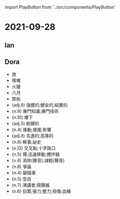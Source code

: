 import PlayButton from '../src/components/PlayButton'

# 2021-09-28

## Ian

## Dora
- <PlayButton value="put" /> 放
- <PlayButton value="throat" /> 喉嚨
- <PlayButton value="ham" /> 火腿
- <PlayButton value="August" /> 八月
- <PlayButton value="those" /> 那些
- <PlayButton value="robust" /> (adj.6) 強健的;健全的;結實的
- <PlayButton value="expertise" /> (n.9) 專門知識;專門技術
- <PlayButton value="downstairs" /> (n.10) 樓下
- <PlayButton value="dirty" /> (adj.5) 骯髒的
- <PlayButton value="sway" /> (n.4) 搖動;搖擺;影響
- <PlayButton value="advanced" /> (adj.8) 先進的;高等的
- <PlayButton value="anecdote" /> (n.8) 軼事;祕史
- <PlayButton value="intersection" /> (n.12) 交叉點;十字路口
- <PlayButton value="whisk" /> (n.5) 撢;迅速移動;攪拌器
- <PlayButton value="mute" /> (v.4) 消除(聲音);減輕(聲音)
- <PlayButton value="argument" /> (n.8) 爭論
- <PlayButton value="bike" /> (n.4) 腳踏車
- <PlayButton value="blank" /> (n.5) 空白
- <PlayButton value="speaker" /> (n.7) 演講者;揚聲器
- <PlayButton value="strain" /> (n.6) 拉緊;張力;壓力;扭傷;血緣
